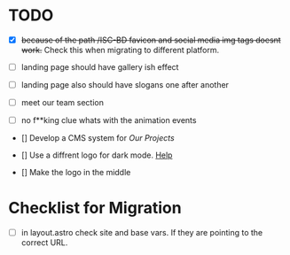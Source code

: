 # TODO
- [x] ~~because of the path /ISC-BD favicon and social media img tags doesnt work.~~ Check this when migrating to different platform.

- [ ] landing page should have gallery ish effect

- [ ] landing page also should have slogans one after another

- [ ] meet our team section 

- [ ] no f**king clue whats with the animation events

- [] Develop a CMS system for *Our Projects*

- [] Use a diffrent logo for dark mode. [Help](https://stackoverflow.com/questions/74638826/is-there-a-static-way-to-choose-one-image-or-another-according-to-the-dark-mod)

- [] Make the logo in the middle

# Checklist for Migration
- [ ] in layout.astro check site and base vars. If they are pointing to the correct URL.